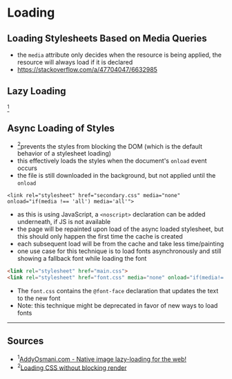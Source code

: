 # Loading

## Loading Stylesheets Based on Media Queries

- the `media` attribute only decides when the resource is being applied, the resource will always load if it is declared
- https://stackoverflow.com/a/47704047/6632985

## Lazy Loading

<a href="#source1"><sup>1</sup></a>

## Async Loading of Styles

- <a href="#source2"><sup>2</sup></a>prevents the styles from blocking the DOM (which is the default behavior of a stylesheet loading)
- this effectively loads the styles when the document's `onload` event occurs
- the file is still downloaded in the background, but not applied until the `onload`

`<link rel="stylesheet" href="secondary.css" media="none" onload="if(media !== 'all') media='all'">`

- as this is using JavaScript, a `<noscript>` declaration can be added underneath, if JS is not available
- the page will be repainted upon load of the async loaded stylesheet, but this should only happen the first time the cache is created
- each subsequent load will be from the cache and take less time/painting
- one use case for this technique is to load fonts asynchronously and still showing a fallback font while loading the font

```html
<link rel="stylesheet" href="main.css">
<link rel="stylesheet" href="font.css" media="none" onload="if(media!='all')media='all'">
```

- The `font.css` contains the `@font-face` declaration that updates the text to the new font
- Note: this technique might be deprecated in favor of new ways to load fonts


-----

## Sources

- <sup id="source1">1</sup>[AddyOsmani.com - Native image lazy-loading for the web!](https://addyosmani.com/blog/lazy-loading/)
- <sup id="source2">2</sup>[Loading CSS without blocking render](https://keithclark.co.uk/articles/loading-css-without-blocking-render/)
